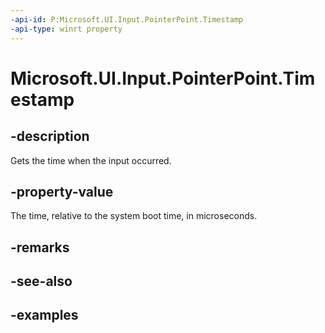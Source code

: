 ```yaml
---
-api-id: P:Microsoft.UI.Input.PointerPoint.Timestamp
-api-type: winrt property
---
```


# Microsoft.UI.Input.PointerPoint.Timestamp

<!--
public ulong Timestamp { get; }
-->

## -description

Gets the time when the input occurred.

## -property-value

The time, relative to the system boot time, in microseconds.

## -remarks

## -see-also

## -examples
